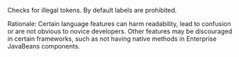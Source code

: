 Checks for illegal tokens. By default labels are prohibited.

Rationale: Certain language features can harm readability, lead to confusion or are not obvious to novice developers. Other features may be discouraged in certain frameworks, such as not having native methods in Enterprise JavaBeans components.